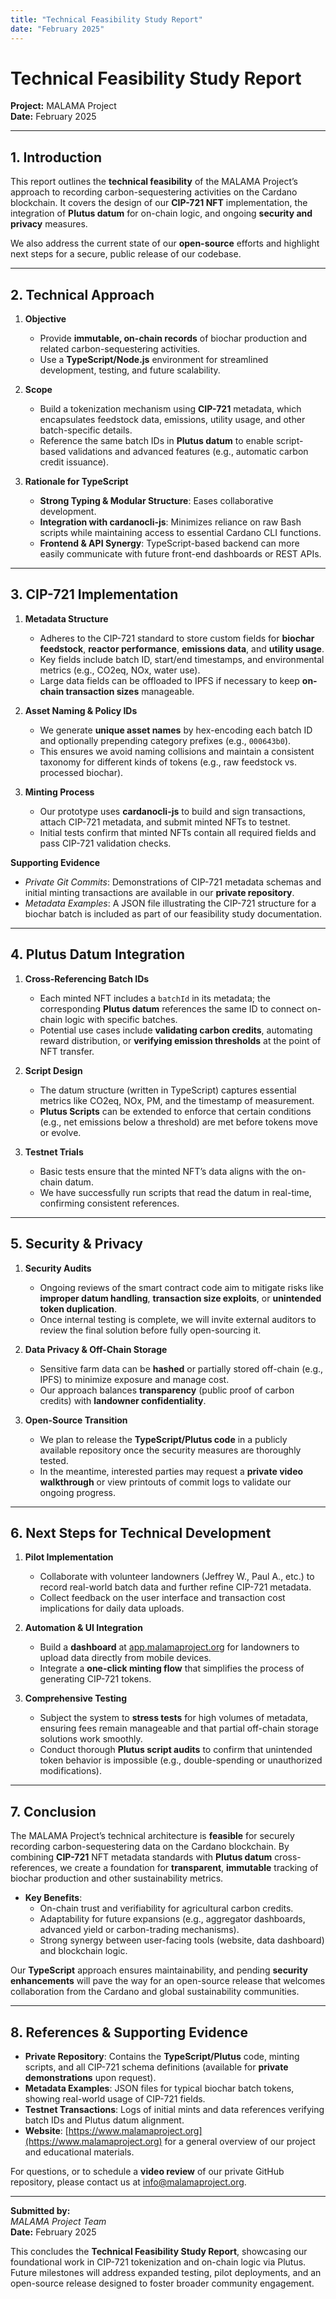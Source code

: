 ```yaml
---
title: "Technical Feasibility Study Report"
date: "February 2025"
---
```


# Technical Feasibility Study Report

**Project:** MALAMA Project  
**Date:** February 2025  

---

## 1. Introduction

This report outlines the **technical feasibility** of the MALAMA Project’s approach to recording carbon-sequestering activities on the Cardano blockchain. It covers the design of our **CIP-721 NFT** implementation, the integration of **Plutus datum** for on-chain logic, and ongoing **security and privacy** measures. 

We also address the current state of our **open-source** efforts and highlight next steps for a secure, public release of our codebase.

---

## 2. Technical Approach

1. **Objective**  
   - Provide **immutable, on-chain records** of biochar production and related carbon-sequestering activities.  
   - Use a **TypeScript/Node.js** environment for streamlined development, testing, and future scalability.

2. **Scope**  
   - Build a tokenization mechanism using **CIP-721** metadata, which encapsulates feedstock data, emissions, utility usage, and other batch-specific details.  
   - Reference the same batch IDs in **Plutus datum** to enable script-based validations and advanced features (e.g., automatic carbon credit issuance).

3. **Rationale for TypeScript**  
   - **Strong Typing & Modular Structure**: Eases collaborative development.  
   - **Integration with cardanocli-js**: Minimizes reliance on raw Bash scripts while maintaining access to essential Cardano CLI functions.  
   - **Frontend & API Synergy**: TypeScript-based backend can more easily communicate with future front-end dashboards or REST APIs.

---

## 3. CIP-721 Implementation

1. **Metadata Structure**  
   - Adheres to the CIP-721 standard to store custom fields for **biochar feedstock**, **reactor performance**, **emissions data**, and **utility usage**.  
   - Key fields include batch ID, start/end timestamps, and environmental metrics (e.g., CO2eq, NOx, water use).  
   - Large data fields can be offloaded to IPFS if necessary to keep **on-chain transaction sizes** manageable.

2. **Asset Naming & Policy IDs**  
   - We generate **unique asset names** by hex-encoding each batch ID and optionally prepending category prefixes (e.g., `000643b0`).  
   - This ensures we avoid naming collisions and maintain a consistent taxonomy for different kinds of tokens (e.g., raw feedstock vs. processed biochar).

3. **Minting Process**  
   - Our prototype uses **cardanocli-js** to build and sign transactions, attach CIP-721 metadata, and submit minted NFTs to testnet.  
   - Initial tests confirm that minted NFTs contain all required fields and pass CIP-721 validation checks.

**Supporting Evidence**  
- *Private Git Commits*: Demonstrations of CIP-721 metadata schemas and initial minting transactions are available in our **private repository**.  
- *Metadata Examples*: A JSON file illustrating the CIP-721 structure for a biochar batch is included as part of our feasibility study documentation.

---

## 4. Plutus Datum Integration

1. **Cross-Referencing Batch IDs**  
   - Each minted NFT includes a `batchId` in its metadata; the corresponding **Plutus datum** references the same ID to connect on-chain logic with specific batches.  
   - Potential use cases include **validating carbon credits**, automating reward distribution, or **verifying emission thresholds** at the point of NFT transfer.

2. **Script Design**  
   - The datum structure (written in TypeScript) captures essential metrics like CO2eq, NOx, PM, and the timestamp of measurement.  
   - **Plutus Scripts** can be extended to enforce that certain conditions (e.g., net emissions below a threshold) are met before tokens move or evolve.

3. **Testnet Trials**  
   - Basic tests ensure that the minted NFT’s data aligns with the on-chain datum.  
   - We have successfully run scripts that read the datum in real-time, confirming consistent references.

---

## 5. Security & Privacy

1. **Security Audits**  
   - Ongoing reviews of the smart contract code aim to mitigate risks like **improper datum handling**, **transaction size exploits**, or **unintended token duplication**.  
   - Once internal testing is complete, we will invite external auditors to review the final solution before fully open-sourcing it.

2. **Data Privacy & Off-Chain Storage**  
   - Sensitive farm data can be **hashed** or partially stored off-chain (e.g., IPFS) to minimize exposure and manage cost.  
   - Our approach balances **transparency** (public proof of carbon credits) with **landowner confidentiality**.

3. **Open-Source Transition**  
   - We plan to release the **TypeScript/Plutus code** in a publicly available repository once the security measures are thoroughly tested.  
   - In the meantime, interested parties may request a **private video walkthrough** or view printouts of commit logs to validate our ongoing progress.

---

## 6. Next Steps for Technical Development

1. **Pilot Implementation**  
   - Collaborate with volunteer landowners (Jeffrey W., Paul A., etc.) to record real-world batch data and further refine CIP-721 metadata.  
   - Collect feedback on the user interface and transaction cost implications for daily data uploads.

2. **Automation & UI Integration**  
   - Build a **dashboard** at [app.malamaproject.org](https://app.malamaproject.org) for landowners to upload data directly from mobile devices.  
   - Integrate a **one-click minting flow** that simplifies the process of generating CIP-721 tokens.

3. **Comprehensive Testing**  
   - Subject the system to **stress tests** for high volumes of metadata, ensuring fees remain manageable and that partial off-chain storage solutions work smoothly.  
   - Conduct thorough **Plutus script audits** to confirm that unintended token behavior is impossible (e.g., double-spending or unauthorized modifications).

---

## 7. Conclusion

The MALAMA Project’s technical architecture is **feasible** for securely recording carbon-sequestering data on the Cardano blockchain. By combining **CIP-721** NFT metadata standards with **Plutus datum** cross-references, we create a foundation for **transparent**, **immutable** tracking of biochar production and other sustainability metrics.

- **Key Benefits**:  
  - On-chain trust and verifiability for agricultural carbon credits.  
  - Adaptability for future expansions (e.g., aggregator dashboards, advanced yield or carbon-trading mechanisms).  
  - Strong synergy between user-facing tools (website, data dashboard) and blockchain logic.

Our **TypeScript** approach ensures maintainability, and pending **security enhancements** will pave the way for an open-source release that welcomes collaboration from the Cardano and global sustainability communities.

---

## 8. References & Supporting Evidence

- **Private Repository**: Contains the **TypeScript/Plutus** code, minting scripts, and all CIP-721 schema definitions (available for **private demonstrations** upon request).  
- **Metadata Examples**: JSON files for typical biochar batch tokens, showing real-world usage of CIP-721 fields.  
- **Testnet Transactions**: Logs of initial mints and data references verifying batch IDs and Plutus datum alignment.  
- **Website**: [https://www.malamaproject.org](https://www.malamaproject.org) for a general overview of our project and educational materials.

For questions, or to schedule a **video review** of our private GitHub repository, please contact us at [info@malamaproject.org](mailto:info@malamaproject.org).

---

**Submitted by:**  
*MALAMA Project Team*  
**Date:** February 2025  

This concludes the **Technical Feasibility Study Report**, showcasing our foundational work in CIP-721 tokenization and on-chain logic via Plutus. Future milestones will address expanded testing, pilot deployments, and an open-source release designed to foster broader community engagement.
